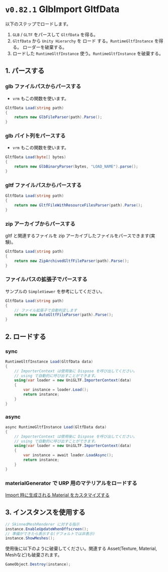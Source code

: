 # `v0.82.1` GlbImport GltfData

以下のステップでロードします。

1. `GLB` / `GLTF` をパースして `GltfData` を得る。
2. `GltfData` から `Unity Hierarchy` を ロード する。`RuntimeGltfInstance` を得る。 ローダーを破棄する。
3. ロードした `RuntimeGltfInstance` 使う。`RuntimeGltfInstance` を破棄する。

## 1. パースする

### glb ファイルパスからパースする

* `vrm` もこの関数を使います。

```csharp
GltfData Load(string path)
{
    return new GlbFileParser(path).Parse();
}
```

### glb バイト列をパースする

* `vrm` もこの関数を使います。

```csharp
GltfData Load(byte[] bytes)
{
    return new GlbBinaryParser(bytes, "LOAD_NAME").parse();
}
```

### gltf ファイルパスからパースする

```csharp
GltfData Load(string path)
{
    return new GltfFileWithResourceFilesParser(path).Parse();
}
```

### zip アーカイブからパースする

gltf と関連するファイルを zip アーカイブしたファイルをパースできます(実験)。

```csharp
GltfData Load(string path)
{
    return new ZipArchivedGltfFileParser(path).Parse();
}
```

### ファイルパスの拡張子でパースする

サンプルの `SimpleViewer` を参考にしてください。

```csharp
GltfData Load(string path)
{
    // ファイル拡張子で自動判定します
    return new AutoGltfFileParser(path).Parse();
}
```

## 2. ロードする

### sync

```csharp
RuntimeGltfInstance Load(GltfData data)
{
    // ImporterContext は使用後に Dispose を呼び出してください。
    // using で自動的に呼び出すことができます。
    using(var loader = new UniGLTF.ImporterContext(data)
    {
        var instance = loader.Load();
        return instance;
    }
}
```

### async

```csharp
async RuntimeGltfInstance Load(GltfData data)
{
    // ImporterContext は使用後に Dispose を呼び出してください。
    // using で自動的に呼び出すことができます。
    using(var loader = new UniGLTF.ImporterContext(data)
    {
        var instance = await loader.LoadAsync();
        return instance;
    }
}
```

### materialGenerator で URP 用のマテリアルをロードする

[Import 時に生成される Material をカスタマイズする ](how_to_customize_material_import)

## 3. インスタンスを使用する

```csharp
// SkinnedMeshRenderer に対する指示
instance.EnableUpdateWhenOffscreen();
// 準備ができたら表示する(デフォルトでは非表示)
instance.ShowMeshes();
```

使用後に以下のように破棄してください。関連する Asset(Texture, Material, Meshなど)も破棄されます。
```csharp
GameObject.Destroy(instance);
```
